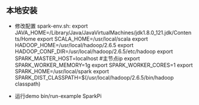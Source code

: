 ## 本地安装

- 修改配置
spark-env.sh:
  export JAVA_HOME=/Library/Java/JavaVirtualMachines/jdk1.8.0_121.jdk/Contents/Home
  export SCALA_HOME=/usr/local/scala
  export HADOOP_HOME=/usr/local/hadoop/2.6.5
  export HADOOP_CONF_DIR=/usr/local/hadoop/2.6.5/etc/hadoop
  export SPARK_MASTER_HOST=localhost          #主节点ip
  export SPARK_WORKER_MEMORY=1g
  export SPARK_WORKER_CORES=1
  export SPARK_HOME=/usr/local/spark
  export SPARK_DIST_CLASSPATH=$(/usr/local/hadoop/2.6.5/bin/hadoop classpath)

- 运行demo
bin/run-example SparkPi
